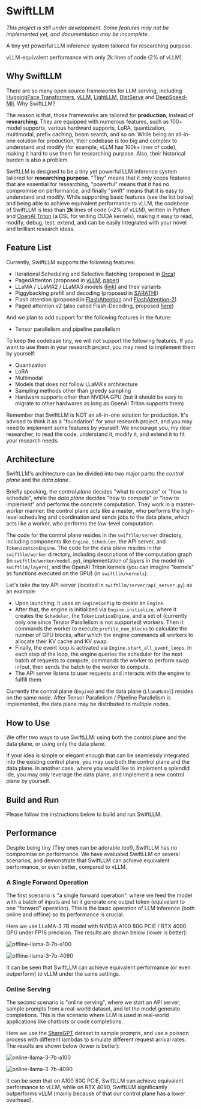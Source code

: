 # SwiftLLM

*This project is still under development. Some features may not be implemented yet, and documentation may be incomplete.*

A tiny yet powerful LLM inference system tailored for researching purpose.

vLLM-equivalent performance with only 2k lines of code (2% of vLLM).

## Why SwiftLLM

There are so many open source frameworks for LLM serving, including [HuggingFace Transformers](https://github.com/huggingface/transformers), [vLLM](https://github.com/vllm-project/vllm), [LightLLM](https://github.com/ModelTC/lightllm), [DistServe](https://github.com/LLMServe/DistServe) and [DeepSpeed-MII](https://github.com/microsoft/DeepSpeed-MII). Why SwiftLLM?

The reason is that, those frameworks are tailored for **production**, instead of **researching**. They are equipped with numerous features, such as 100+ model supports, various hardward supports, LoRA, quantization, multimodal, prefix caching, beam search, and so on. While being an all-in-one solution for production, their codebase is too big and complex to understand and modify (for example, vLLM has 100k+ lines of code), making it hard to use them for researching purpose. Also, their historical burden is also a problem.

SwiftLLM is designed to be a tiny yet powerful LLM inference system tailored for **researching purpose**. "Tiny" means that it only keeps features that are essential for researching, "powerful" means that it has no compromise on performance, and finally "swift" means that it is easy to understand and modify. While supporting basic features (see the list below) and being able to achieve equivalent performance to vLLM, the codebase of SwiftLLM is less than **2k** lines of code (~2% of vLLM), written in Python and [OpenAI Triton](https://github.com/openai/triton) (a DSL for writing CUDA kernels), making it easy to read, modify, debug, test, extend, and can be easily integrated with your novel and brilliant research ideas.

## Feature List

Currently, SwiftLLM supports the following features:

- Iterational Scheduling and Selective Batching (proposed in [Orca](https://www.usenix.org/conference/osdi22/presentation/yu))
- PagedAttenton (proposed in [vLLM](https://github.com/vllm-project/vllm), [paper](https://arxiv.org/abs/2309.06180))
- LLaMA / LLaMA2 / LLaMA3 models ([link](https://llama.meta.com/)) and their variants
- Piggybacking prefill and decoding (proposed in [SARATHI](https://arxiv.org/abs/2308.16369))
- Flash attention (proposed in [FlashAttention](https://arxiv.org/abs/2205.14135) and [FlashAttention-2](https://arxiv.org/abs/2307.08691))
- Paged attention v2 (also called Flash-Decoding, proposed [here](https://crfm.stanford.edu/2023/10/12/flashdecoding.html))

And we plan to add support for the following features in the future:

- Tensor parallelism and pipeline parallelism

To keep the codebase tiny, we will not support the following features. If you want to use them in your research project, you may need to implement them by yourself:

- Quantization
- LoRA
- Multimodal
- Models that does not follow LLaMA's architecture
- Sampling methods other than greedy sampling
- Hardware supports other than NVIDIA GPU (but it should be easy to migrate to other hardwares as long as OpenAI Triton supports them)

Remember that SwiftLLM is NOT an all-in-one solution for production. It's advised to think it as a "foundation" for your research project, and you may need to implement some features by yourself. We encourage you, my dear researcher, to read the code, understand it, modify it, and extend it to fit your research needs.

## Architecture

SwiftLLM's architecture can be divided into two major parts: the *control plane* and the *data plane*.

Briefly speaking, the *control plane* decides "what to compute" or "how to schedule", while the *data plane* decides "how to compute" or "how to implement" and performs the concrete computation. They work in a master-worker manner: the control plane acts like a master, who performs the high-level scheduling and coordination and sends jobs to the data plane, which acts like a worker, who performs the low-level computation.

The code for the control plane resides in the `swiftllm/server` directory, including components like `Engine`, `Scheduler`, the API server, and `TokenizationEngine`. The code for the data plane resides in the `swiftllm/worker` directory, including descriptions of the computation graph (in `swiftllm/worker/model.py`), implementation of layers in the model (in `swiftllm/layers`), and the OpenAI Triton kernels (you can imagine "kernels" as functions executed on the GPU)  (in `swiftllm/kernels`).

Let's take the toy API server (located in `swiftllm/server/api_server.py`) as an example:

- Upon launching, it uses an `EngineConfig` to create an `Engine`.
- After that, the engine is initialized via `Engine.initialize`, where it creates the `Scheduler`, the `TokenizationEngine`, and a set of (currently only one since Tensor Parallelism is not supported) workers. Then it commands the worker to execute `profile_num_blocks` to calculate the number of GPU blocks, after which the engine commands all workers to allocate their KV cache and KV swap.
- Finally, the event loop is activated via `Engine.start_all_event_loops`. In each step of the loop, the engine queries the scheduler for the next batch of requests to compute, commands the worker to perform swap in/out, then sends the batch to the worker to compute.
- The API server listens to user requests and interacts with the engine to fulfill them.

Currently the control plane (`Engine`) and the data plane (`LlamaModel`) resides on the same node. After Tensor Parallelism / Pipeline Parallelism is implemented, the data plane may be distributed to multiple nodes.

## How to Use

We offer two ways to use SwiftLLM: using both the control plane and the data plane, or using only the data plane.

If your idea is simple or elegant enough that can be seamlessly integrated into the existing control plane, you may use both the control plane and the data plane. In another case, where you would like to implement a splendid ide, you may only leverage the data plane, and implement a new control plane by yourself.

## Build and Run

Please follow the instructions below to build and run SwiftLLM.

<TODO>

## Performance

Despite being tiny (Tiny ones can be adorable too!), SwiftLLM has no compromise on performance. We have evaluated SwiftLLM on several scenarios, and demonstrate that SwiftLLM can achieve equivalent performance, or even better, compared to vLLM.

### A Single Forward Operation

The first scenario is "a single forward operation", where we feed the model with a batch of inputs and let it generate one output token (equivelant to one "forward" operation). This is the basic operation of LLM inference (both online and offline) so its performance is crucial.

Here we use LLaMA-3 7B model with NVIDIA A100 80G PCIE / RTX 4090 GPU under FP16 precision. The results are shown below (lower is better):

![offline-llama-3-7b-a100](https://raw.githubusercontent.com/interestingLSY/swiftLLM/master/docs/assets/offline-llama-3-7b-a100.png)

![offline-llama-3-7b-4090](https://raw.githubusercontent.com/interestingLSY/swiftLLM/master/docs/assets/offline-llama-3-7b-4090.png)

It can be seen that SwiftLLM can achieve equivalent performance (or even outperform) to vLLM under the same settings.

### Online Serving

The second scenario is "online serving", where we start an API server, sample prompts from a real-world dataset, and let the model generate completions. This is the scenario where LLM is used in real-world applications like chatbots or code completions.

Here we use the [ShareGPT](https://huggingface.co/datasets/anon8231489123/ShareGPT_Vicuna_unfiltered) dataset to sample prompts, and use a poisson process with different lambdas to simulate different request arrival rates. The results are shown below (lower is better):

![online-llama-3-7b-a100](https://raw.githubusercontent.com/interestingLSY/swiftLLM/master/docs/assets/online-llama-3-7b-a100.png)

![online-llama-3-7b-4090](https://raw.githubusercontent.com/interestingLSY/swiftLLM/master/docs/assets/online-llama-3-7b-4090.png)

It can be seen that on A100 80G PCIE, SwiftLLM can achieve equivalent performance to vLLM, while on RTX 4090, SwiftLLM significantly outperforms vLLM (mainly because of that our control plane has a lower overhead).
